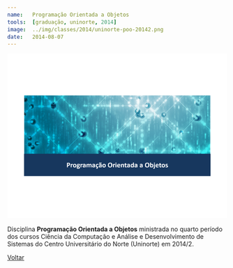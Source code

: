 ```yaml
---
name:  	Programação Orientada a Objetos
tools: 	[graduação, uninorte, 2014]
image: 	../img/classes/2014/uninorte-poo-20142.png
date: 	2014-08-07
---
```


![](../img/classes/2014/uninorte-poo-20142.png)

Disciplina **Programação Orientada a Objetos** ministrada no quarto período dos cursos Ciência da Computação e Análise e Desenvolvimento de Sistemas do Centro Universitário do Norte (Uninorte) em 2014/2.

<p class="text-center">
	<a class="btn btn-outline-primary mt-1" href="{{ site.baseurl }}/classes/">Voltar</a>
</p>
